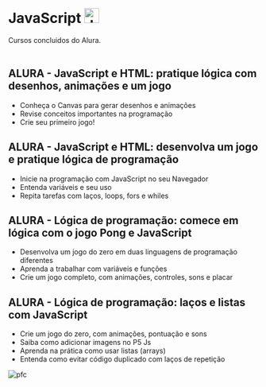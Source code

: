 <div style="display: inline_block"><br>
<h1>JavaScript 
  <img  alt="JS" height="30" width="30" src="https://user-images.githubusercontent.com/64232721/233461190-1e0f1fd7-e9f7-415b-96f7-2c634e3a7616.png">
  </h1>
</div>
Cursos concluidos do Alura.
<br> <br> 
  

## ALURA - JavaScript e HTML: pratique lógica com desenhos, animações e um jogo
* Conheça o Canvas para gerar desenhos e animações
* Revise conceitos importantes na programação
* Crie seu primeiro jogo!

## ALURA - JavaScript e HTML: desenvolva um jogo e pratique lógica de programação
* Inicie na programação com JavaScript no seu Navegador
* Entenda variáveis e seu uso
* Repita tarefas com laços, loops, fors e whiles

## ALURA - Lógica de programação: comece em lógica com o jogo Pong e JavaScript
* Desenvolva um jogo do zero em duas linguagens de programação diferentes
* Aprenda a trabalhar com variáveis e funções
* Crie um jogo completo, com animações, controles, sons e placar

## ALURA - Lógica de programação: laços e listas com JavaScript
* Crie um jogo do zero, com animações, pontuação e sons
* Saiba como adicionar imagens no P5 Js
* Aprenda na prática como usar listas (arrays)
* Entenda como evitar código duplicado com laços de repetição

![pfc](https://user-images.githubusercontent.com/64232721/164366894-4985b64a-48f5-4e4e-8307-2bd7f2e152be.gif)
